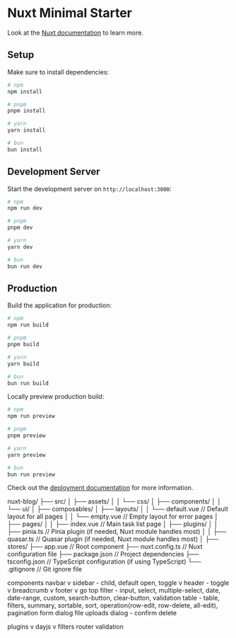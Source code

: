 # Nuxt Minimal Starter

Look at the [Nuxt documentation](https://nuxt.com/docs/getting-started/introduction) to learn more.

## Setup

Make sure to install dependencies:

```bash
# npm
npm install

# pnpm
pnpm install

# yarn
yarn install

# bun
bun install
```

## Development Server

Start the development server on `http://localhost:3000`:

```bash
# npm
npm run dev

# pnpm
pnpm dev

# yarn
yarn dev

# bun
bun run dev
```

## Production

Build the application for production:

```bash
# npm
npm run build

# pnpm
pnpm build

# yarn
yarn build

# bun
bun run build
```

Locally preview production build:

```bash
# npm
npm run preview

# pnpm
pnpm preview

# yarn
yarn preview

# bun
bun run preview
```

Check out the [deployment documentation](https://nuxt.com/docs/getting-started/deployment) for more information.

nuxt-blog/
├── src/
│   ├── assets/
│   │   └── css/
│   ├── components/
│   │   └── ui/
│   ├── composables/
│   ├── layouts/
│   │   └── default.vue        // Default layout for all pages
│   │   └── empty.vue          // Empty layout for error pages
│   ├── pages/
│   │   ├── index.vue           // Main task list page
│   ├── plugins/
│   │   ├── pinia.ts            // Pinia plugin (if needed, Nuxt module handles most)
│   │   ├── quasar.ts           // Quasar plugin (if needed, Nuxt module handles most)
│   ├── stores/
├── app.vue                // Root component
├── nuxt.config.ts         // Nuxt configuration file
├── package.json           // Project dependencies
├── tsconfig.json          // TypeScript configuration (if using TypeScript)
└── .gitignore             // Git ignore file

components
navbar
v sidebar - child, default open, toggle
v header - toggle
v breadcrumb
v footer
v go top
filter - input, select, multiple-select, date, date-range, custom, search-button, clear-button, validation
table - table, filters, summary, sortable, sort, operation(row-edit, row-delete, all-edit), 
pagination
form
dialog
file uploads
dialog - confirm delete

plugins
v dayjs
v filters
router
validation

